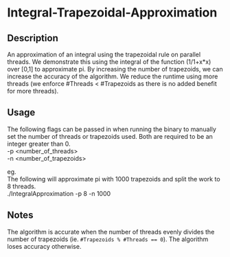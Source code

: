 # Integral-Trapezoidal-Approximation
## Description
An approximation of an integral using the trapezoidal rule on parallel threads. We demonstrate this using the integral of the function (1/1+x*x) over [0,1] to approximate pi. By increasing the number of trapezoids, we can increase the accuracy of the algorithm. We reduce the runtime using more threads (we enforce #Threads < #Trapezoids as there is no added benefit for more threads).

## Usage
The following flags can be passed in when running the binary to manually set the number of threads or trapezoids used. Both are required to be an integer greater than 0.<br>
-p <number_of_threads><br>
-n <number_of_trapezoids>

eg. <br>
The following will approximate pi with 1000 trapezoids and split the work to 8 threads.<br>
./IntegralApproximation -p 8 -n 1000

## Notes
The algorithm is accurate when the number of threads evenly divides the number of trapezoids (ie. ```#Trapezoids % #Threads == 0```). The algorithm loses accuracy otherwise.
